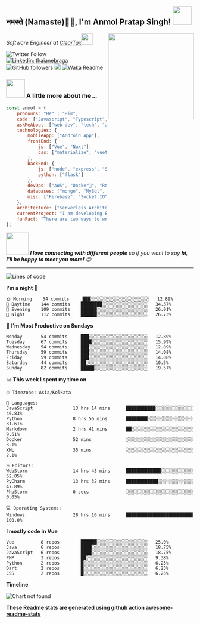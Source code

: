 <h2>नमस्ते (Namaste)🙏🏻, I'm Anmol Pratap Singh! <img src="https://media.giphy.com/media/12oufCB0MyZ1Go/giphy.gif" width="50"></h2>
<img align='right' src="https://media.giphy.com/media/M9gbBd9nbDrOTu1Mqx/giphy.gif" width="230">
<p><em>Software Engineer at <a href="http://www.cleartax.in">ClearTax</a><img src="https://media.giphy.com/media/WUlplcMpOCEmTGBtBW/giphy.gif" width="30"> 
</em></p>

![Twitter Follow](https://img.shields.io/twitter/follow/misteranmol?label=Follow)
[![Linkedin: thaianebraga](https://img.shields.io/badge/-anmol-blue?style=flat-square&logo=Linkedin&logoColor=white&link=https://www.linkedin.com/in/anmol-p-singh/)](https://www.linkedin.com/in/anmol-p-singh/)
![GitHub followers](https://img.shields.io/github/followers/anmol098?label=Follow&style=social)
![](https://visitor-badge.glitch.me/badge?page_id=anmol098.anmol098)
![Waka Readme](https://github.com/anmol098/anmol098/workflows/Waka%20Readme/badge.svg)

### <img src="https://media.giphy.com/media/VgCDAzcKvsR6OM0uWg/giphy.gif" width="50"> A little more about me...  

```javascript
const anmol = {
    pronouns: "He" | "Him",
    code: ["Javascript", "Typescript", "Python", "Java", "php"],
    askMeAbout: ["web dev", "tech", "app dev", "photography"],
    technologies: {
        mobileApp: ["Android App"],
        frontEnd: {
            js: ["Vue", "Nuxt"],
            css: ["materialize", "vuetify", "bootstrap"]
        },
        backEnd: {
            js: ["node", "express", "SuiteScript"],
            python: ["flask"]
        },
        devOps: ["AWS", "Docker🐳", "Route53", "Nginx"],
        databases: ["mongo", "MySql", "sqlite"],
        misc: ["Firebase", "Socket.IO", "selenium", "open-cv", "php", "SuiteApp"]
    },
    architecture: ["Serverless Architecture", "Progressive web applications", "Single page applications"],
    currentProject: "I am developing Extension for NetSuite using SuiteScript2.0",
    funFact: "There are two ways to write error-free programs; only the third one works"
};
```

<img src="https://media.giphy.com/media/LnQjpWaON8nhr21vNW/giphy.gif" width="60"> <em><b>I love connecting with different people</b> so if you want to say <b>hi, I'll be happy to meet you more!</b> 😊</em>

---
<!--START_SECTION:waka-->
![Lines of code](https://img.shields.io/badge/From%20Hello%20World%20I've%20written-2.70M%20Lines%20of%20code-blue)

**I'm a night 🦉** 

```text
🌞 Morning    54 commits     ███░░░░░░░░░░░░░░░░░░░░░░   12.89% 
🌆 Daytime    144 commits    ████████░░░░░░░░░░░░░░░░░   34.37% 
🌃 Evening    109 commits    ██████░░░░░░░░░░░░░░░░░░░   26.01% 
🌙 Night      112 commits    ██████░░░░░░░░░░░░░░░░░░░   26.73%

```
📅 **I'm Most Productive on Sundays** 

```text
Monday       54 commits     ███░░░░░░░░░░░░░░░░░░░░░░   12.89% 
Tuesday      67 commits     ████░░░░░░░░░░░░░░░░░░░░░   15.99% 
Wednesday    54 commits     ███░░░░░░░░░░░░░░░░░░░░░░   12.89% 
Thursday     59 commits     ███░░░░░░░░░░░░░░░░░░░░░░   14.08% 
Friday       59 commits     ███░░░░░░░░░░░░░░░░░░░░░░   14.08% 
Saturday     44 commits     ██░░░░░░░░░░░░░░░░░░░░░░░   10.5% 
Sunday       82 commits     █████░░░░░░░░░░░░░░░░░░░░   19.57%

```


📊 **This week I spent my time on** 

```text
⌚︎ Timezone: Asia/Kolkata

💬 Languages: 
JavaScript               13 hrs 14 mins      ███████████░░░░░░░░░░░░░░   46.83% 
Python                   8 hrs 56 mins       ████████░░░░░░░░░░░░░░░░░   31.61% 
Markdown                 2 hrs 41 mins       ██░░░░░░░░░░░░░░░░░░░░░░░   9.51% 
Docker                   52 mins             ░░░░░░░░░░░░░░░░░░░░░░░░░   3.1% 
XML                      35 mins             ░░░░░░░░░░░░░░░░░░░░░░░░░   2.1%

🔥 Editors: 
WebStorm                 14 hrs 43 mins      █████████████░░░░░░░░░░░░   52.05% 
PyCharm                  13 hrs 32 mins      ████████████░░░░░░░░░░░░░   47.89% 
PhpStorm                 0 secs              ░░░░░░░░░░░░░░░░░░░░░░░░░   0.05%

💻 Operating Systems: 
Windows                  28 hrs 16 mins      █████████████████████████   100.0%

```

**I mostly code in Vue** 

```text
Vue          8 repos        ██████░░░░░░░░░░░░░░░░░░░   25.0% 
Java         6 repos        ████░░░░░░░░░░░░░░░░░░░░░   18.75% 
JavaScript   6 repos        ████░░░░░░░░░░░░░░░░░░░░░   18.75% 
PHP          3 repos        ██░░░░░░░░░░░░░░░░░░░░░░░   9.38% 
Python       2 repos        █░░░░░░░░░░░░░░░░░░░░░░░░   6.25% 
Dart         2 repos        █░░░░░░░░░░░░░░░░░░░░░░░░   6.25% 
CSS          2 repos        █░░░░░░░░░░░░░░░░░░░░░░░░   6.25%

```


**Timeline**

![Chart not found](https://github.com/anmol098/anmol098/blob/master/charts/bar_graph.png) 


<!--END_SECTION:waka-->

**These Readme stats are generated using github action [awesome-readme-stats](https://github.com/anmol098/waka-readme-stats)**
